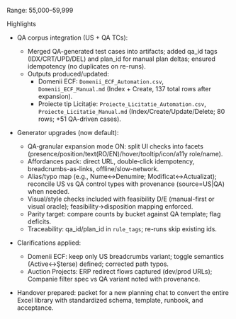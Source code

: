 Range: 55,000–59,999

Highlights

- QA corpus integration (US + QA TCs):
  - Merged QA-generated test cases into artifacts; added qa_id tags (IDX/CRT/UPD/DEL) and plan_id for manual plan deltas; ensured idempotency (no duplicates on re-runs).
  - Outputs produced/updated:
    - Domenii ECF: `Domenii_ECF_Automation.csv`, `Domenii_ECF_Manual.md` (Index + Create, 137 total rows after expansion).
    - Proiecte tip Licitație: `Proiecte_Licitatie_Automation.csv`, `Proiecte_Licitatie_Manual.md` (Index/Create/Update/Delete; 80 rows; +51 QA-driven cases).

- Generator upgrades (now default):
  - QA‑granular expansion mode ON: split UI checks into facets (presence/position/text(RO/EN)/hover/tooltip/icon/a11y role/name).
  - Affordances pack: direct URL, double‑click idempotency, breadcrumbs-as-links, offline/slow-network.
  - Alias/typo map (e.g., Nume↔Denumire; Modificat↔Actualizat); reconcile US vs QA control types with provenance (source=US|QA) when needed.
  - Visual/style checks included with feasibility D/E (manual-first or visual oracle); feasibility→disposition mapping enforced.
  - Parity target: compare counts by bucket against QA template; flag deficits.
  - Traceability: qa_id/plan_id in `rule_tags`; re-runs skip existing ids.

- Clarifications applied:
  - Domenii ECF: keep only US breadcrumbs variant; toggle semantics (Active↔Șterse) defined; corrected path typos.
  - Auction Projects: ERP redirect flows captured (dev/prod URLs); Companie filter spec vs QA variant noted with provenance.

- Handover prepared: packet for a new planning chat to convert the entire Excel library with standardized schema, template, runbook, and acceptance.


